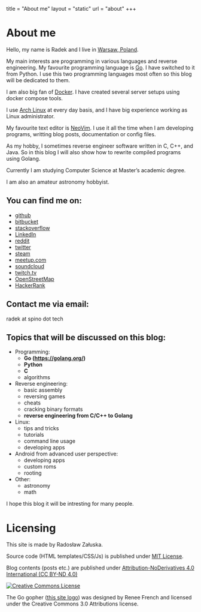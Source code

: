 
title = "About me"
layout = "static"
url = "about"
+++

# About me
Hello, my name is Radek and I live in
[Warsaw, Poland](https://tools.wmflabs.org/geohack/geohack.php?pagename=Warsaw&params=52_14_N_21_1_E_region:PL_type:city).

My main interests are programming in various languages and reverse engineering.
My favourite programming language is [Go](https://golang.org/).
I have switched to it from Python. I use this two programming languages most
often so this blog will be dedicated to them.

I am also big fan of [Docker](https://www.docker.com/).
I have created several server setups using docker compose tools.

I use [<i class="fa fa-linux" aria-hidden="true"></i>Arch Linux](https://www.archlinux.org/)
at every day basis, and I have big experience working as Linux administrator.

My favourite text editor is [NeoVim](https://github.com/neovim/neovim).
I use it all the time when I am developing programs, writting blog
posts, documentation or config files.

As my hobby, I sometimes reverse engineer software written in C, C++, and Java.
So in this blog I will also show how to rewrite compiled programs using Golang.

Currently I am studying Computer Science at Master’s academic degree.

I am also an amateur astronomy hobbyist.

## You can find me on:
- <i class="fa fa-github" aria-hidden="true"></i> [github](https://github.com/zaluska)
- <i class="fa fa-bitbucket" aria-hidden="true"></i> [bitbucket](https://bitbucket.org/Panoramix/)
- <i class="fa fa-stack-overflow" aria-hidden="true"></i> [stackoverflow](https://stackoverflow.com/users/8307258/radek-za%C5%82uska)
- <i class="fa fa-linkedin" aria-hidden="true"></i> [LinkedIn](https://www.linkedin.com/in/rzaluska/)
- <i class="fa fa-reddit" aria-hidden="true"></i> [reddit](https://www.reddit.com/user/rzaluska/)
- <i class="fa fa-twitter" aria-hidden="true"></i> [twitter](https://twitter.com/rzaluska)
- <i class="fa fa-steam" aria-hidden="true"></i> [steam](https://steamcommunity.com/profiles/76561198036490269)
- <i class="fa fa-meetup" aria-hidden="true"></i> [meetup.com](https://www.meetup.com/pl-PL/members/230999559/)
- <i class="fa fa-soundcloud" aria-hidden="true"></i> [soundcloud](https://soundcloud.com/antiquo)
- <i class="fa fa-twitch" aria-hidden="true"></i> [twitch.tv](https://www.twitch.tv/luxurypro)
- <i class="fa fa-open-street-map" aria-hidden="true"></i> [OpenStreetMap](https://www.openstreetmap.org/user/RadekZ)
- [HackerRank](https://www.hackerrank.com/rzaluska)

## Contact me via email:
radek at spino dot tech

## Topics that will be discussed on this blog:
- Programming:
    - **Go (https://golang.org/)**
    - **Python**
    - **C**
    - algorithms
- Reverse engineering:
    - basic assembly
    - reversing games
    - cheats
    - cracking binary formats
    - **reverse engineering from C/C++ to Golang**
- Linux:
    - tips and tricks
    - tutorials
    - command line usage
    - developing apps
- Android from advanced user perspective:
    - developing apps
    - custom roms
    - rooting
- Other:
    - astronomy
    - math

I hope this blog it will be intresting for many people.

# Licensing
This site is made by Radosław Załuska.

Source code (HTML templates/CSS/Js) is published under
[MIT License](https://github.com/rzaluska/hugo-blog-source/blob/master/LICENSE).

Blog contents (posts etc.) are published under
[Attribution-NoDerivatives 4.0 International (CC BY-ND 4.0)](https://creativecommons.org/licenses/by-nd/4.0/)

<a rel="license" href="http://creativecommons.org/licenses/by-nd/4.0/"><img alt="Creative Commons License" style="border-width:0" src="https://i.creativecommons.org/l/by-nd/4.0/88x31.png" /></a>

The Go gopher  \([this site logo](/img/gopher.svg)\) was designed by Renee French and licensed under the Creative Commons 3.0 Attributions license.
